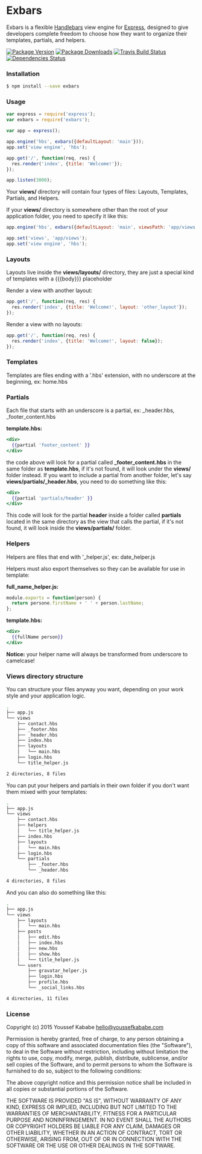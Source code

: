 Exbars
======

Exbars is a flexible [Handlebars](http://handlebarsjs.com/) view engine for [Express](http://expressjs.com/), designed to give developers complete freedom to choose how they want to organize their templates, partials, and helpers.

[![Package Version](https://img.shields.io/npm/v/exbars.svg?style=flat-square)](https://www.npmjs.com/package/exbars)
[![Package Downloads](https://img.shields.io/npm/dt/exbars.svg?style=flat-square)](https://www.npmjs.com/package/exbars)
[![Travis Build Status](https://img.shields.io/travis/YoussefKababe/exbars.svg?style=flat-square)](https://travis-ci.org/YoussefKababe/exbars)
[![Dependencies Status](https://img.shields.io/david/youssefkababe/exbars.svg?style=flat-square)](https://david-dm.org/youssefkababe/exbars)

### Installation

```bash
$ npm install --save exbars
```

### Usage

```javascript
var express = require('express');
var exbars = require('exbars');

var app = express();

app.engine('hbs', exbars({defaultLayout: 'main'}));
app.set('view engine', 'hbs');

app.get('/', function(req, res) {
  res.render('index', {title: 'Welcome!'});
});

app.listen(3000);
```

Your **views/** directory will contain four types of files: Layouts, Templates, Partials, and Helpers.

If your **views/** directory is somewhere other than the root of your application folder, you need to specify it like this:

```javascript
app.engine('hbs', exbars({defaultLayout: 'main', viewsPath: 'app/views'}));

app.set('views', 'app/views');
app.set('view engine', 'hbs');
```

### Layouts

Layouts live inside the **views/layouts/** directory, they are just a special kind of templates with a {{{body}}} placeholder

Render a view with another layout:

```javascript
app.get('/', function(req, res) {
  res.render('index', {title: 'Welcome!', layout: 'other_layout'});
});
```

Render a view with no layouts:

```javascript
app.get('/', function(req, res) {
  res.render('index', {title: 'Welcome!', layout: false});
});
```

### Templates

Templates are files ending with a '.hbs' extension, with no underscore at the beginning, ex: home.hbs

### Partials

Each file that starts with an underscore is a partial, ex: _header.hbs, _footer_content.hbs

**template.hbs:**

```handlebars
<div>
  {{partial 'footer_content' }}
</div>
```

the code above will look for a partial called **_footer_content.hbs** in the same folder as **template.hbs**, if it's not found, it will look under the **views/** folder instead. If you want to include a partial from another folder, let's say **views/partials/_header.hbs**, you need to do something like this:

```handlebars
<div>
  {{partial 'partials/header' }}
</div>
```

This code will look for the partial **header** inside a folder called **partials** located in the same directory as the view that calls the partial, if it's not found, it will look inside the **views/partials/** folder.

### Helpers

Helpers are files that end with '_helper.js', ex: date_helper.js

Helpers must also export themselves so they can be available for use in template:

**full_name_helper.js:**

```javascript
module.exports = function(person) {
  return persone.firstName + ' ' + person.lastName;
};
```

**template.hbs:**

```handlebars
<div>
  {{fullName person}}
</div>
```

**Notice:** your helper name will always be transformed from underscore to camelcase!

### Views directory structure

You can structure your files anyway you want, depending on your work style and your application logic.

```bash
.
├── app.js
└── views
    ├── contact.hbs
    ├── _footer.hbs
    ├── _header.hbs
    ├── index.hbs
    ├── layouts
    │   └── main.hbs
    ├── login.hbs
    └── title_helper.js

2 directories, 8 files
```

You can put your helpers and partials in their own folder if you don't want them mixed with your templates:

```bash
.
├── app.js
└── views
    ├── contact.hbs
    ├── helpers
    │   └── title_helper.js
    ├── index.hbs
    ├── layouts
    │   └── main.hbs
    ├── login.hbs
    └── partials
        ├── _footer.hbs
        └── _header.hbs

4 directories, 8 files
```

And you can also do something like this:

```bash
.
├── app.js
└── views
    ├── layouts
    │   └── main.hbs
    ├── posts
    │   ├── edit.hbs
    │   ├── index.hbs
    │   ├── new.hbs
    │   ├── show.hbs
    │   └── title_helper.js
    └── users
        ├── gravatar_helper.js
        ├── login.hbs
        ├── profile.hbs
        └── _social_links.hbs

4 directories, 11 files
```

### License

Copyright (c) 2015 Youssef Kababe <hello@youssefkababe.com>

Permission is hereby granted, free of charge, to any person obtaining a copy
of this software and associated documentation files (the "Software"), to deal
in the Software without restriction, including without limitation the rights
to use, copy, modify, merge, publish, distribute, sublicense, and/or sell
copies of the Software, and to permit persons to whom the Software is
furnished to do so, subject to the following conditions:

The above copyright notice and this permission notice shall be included in
all copies or substantial portions of the Software.

THE SOFTWARE IS PROVIDED "AS IS", WITHOUT WARRANTY OF ANY KIND, EXPRESS OR
IMPLIED, INCLUDING BUT NOT LIMITED TO THE WARRANTIES OF MERCHANTABILITY,
FITNESS FOR A PARTICULAR PURPOSE AND NONINFRINGEMENT. IN NO EVENT SHALL THE
AUTHORS OR COPYRIGHT HOLDERS BE LIABLE FOR ANY CLAIM, DAMAGES OR OTHER
LIABILITY, WHETHER IN AN ACTION OF CONTRACT, TORT OR OTHERWISE, ARISING FROM,
OUT OF OR IN CONNECTION WITH THE SOFTWARE OR THE USE OR OTHER DEALINGS IN
THE SOFTWARE.
